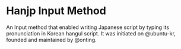 # Hanjp Input Method

An Input method that enabled writing Japanese script by typing its pronunciation in Korean hangul script.
It was initiated on @ubuntu-kr, founded and maintained by @onting. 